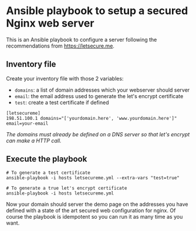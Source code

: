 # Ansible playbook to setup a secured Nginx web server

This is an Ansible playbook to configure a server following the recommendations
from https://letsecure.me.

## Inventory file

Create your inventory file with those 2 variables:
 - `domains`: a list of domain addresses which your webserver should server
 - `email`: the email address used to generate the let's encrypt certificate
 - `test`: create a test certificate if defined

```
[letsecureme]
198.51.100.1 domains="['yourdomain.here', 'www.yourdomain.here']" email=your-email
```

*The domains must already be defined on a DNS server so that let's encrypt can
make a HTTP call.*

## Execute the playbook

```
# To generate a test certificate
ansible-playbook -i hosts letsecureme.yml --extra-vars "test=true"

# To generate a true let's encrypt certificate
ansible-playbook -i hosts letsecureme.yml
```

Now your domain should server the demo page on the addresses you have defined
with a state of the art secured web configuration for nginx. Of course the
playbook is idempotent so you can run it as many time as you want.